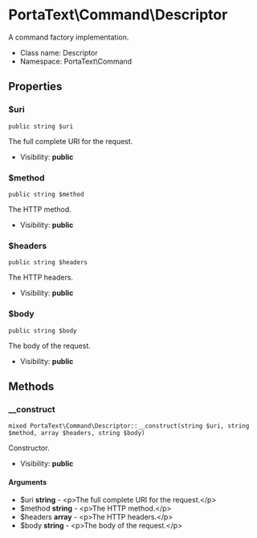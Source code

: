 PortaText\Command\Descriptor
===============

A command factory implementation.




* Class name: Descriptor
* Namespace: PortaText\Command





Properties
----------


### $uri

    public string $uri

The full complete URI for the request.



* Visibility: **public**


### $method

    public string $method

The HTTP method.



* Visibility: **public**


### $headers

    public string $headers

The HTTP headers.



* Visibility: **public**


### $body

    public string $body

The body of the request.



* Visibility: **public**


Methods
-------


### __construct

    mixed PortaText\Command\Descriptor::__construct(string $uri, string $method, array $headers, string $body)

Constructor.



* Visibility: **public**


#### Arguments
* $uri **string** - &lt;p&gt;The full complete URI for the request.&lt;/p&gt;
* $method **string** - &lt;p&gt;The HTTP method.&lt;/p&gt;
* $headers **array** - &lt;p&gt;The HTTP headers.&lt;/p&gt;
* $body **string** - &lt;p&gt;The body of the request.&lt;/p&gt;


